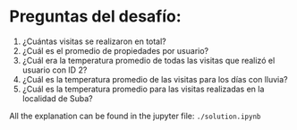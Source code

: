 # Preguntas del desafío:

1. ¿Cuántas visitas se realizaron en total?
2. ¿Cuál es el promedio de propiedades por usuario?
3. ¿Cuál era la temperatura promedio de todas las visitas que realizó el usuario con ID 2?
4. ¿Cuál es la temperatura promedio de las visitas para los días con lluvia?
5. ¿Cuál es la temperatura promedio para las visitas realizadas en la localidad de Suba?

All the explanation can be found in the jupyter file: `./solution.ipynb`
